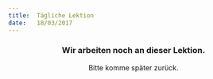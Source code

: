 ```yaml
---
title:  Tägliche Lektion
date:   18/03/2017
---
```


### <center>Wir arbeiten noch an dieser Lektion.</center>
<center>Bitte komme später zurück.</center>